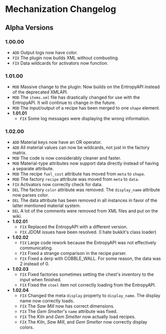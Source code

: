 Mechanization Changelog
====
Alpha Versions
----
### 1.00.00
- `ADD` Output logs now have color.
- `FIX` The plugin now builds XML without combusting.
- `FIX` Data wildcards for activators now function.

### 1.01.00
- `MOD` Massive change to the plugin: Now builds on the EntropyAPI instead of the deprecated XMLAPI.
- `MOD` The `items.xml` file has drastically changed for use with the EntropyAPI. It will continue to change in the future.
- `MOD` The input/output of a recipe has been merged to one `shape` element.
- **1.01.01**
  - `FIX` Some log messages were displaying the wrong information.

### 1.02.00
- `ADD` Material keys now have an OR operator.
- `ADD` All material values can now be wildcards, not just in the factory matrix.
- `MOD` The code is now considerably cleaner and faster.
- `MOD` Material-type attributes now support data directly instead of having a separate attribute.
- `MOD` The recipe `fuel_cost` attribute has moved from `meta` to `shape`.
- `MOD` The factory `recipe` attribute was moved from `meta` to `data`.
- `FIX` Activators now correctly check for data.
- `DEL` The factory `color` attribute was removed. The `display_name` attribute now parses color.
- `DEL` The data attribute has been removed in all instances in favor of the latter mentioned material system.
- `DEL` A lot of the comments were removed from XML files and put on the wiki.
- **1.02.01**
  - `FIX` Replaced the EntropyAPI with a different version.
  - `FIX` JDOM issues have been resolved. (I hate bukkit's class loader)
- **1.02.02**
  - `FIX` Large code rework because the EntropyAPI was not effectively communicating.
  - `FIX` Fixed a strange comparison in the recipe parser.
  - `FIX` Fixed a derp with COBBLE_WALL. For some reason, the data was 2 instead of 0.
- **1.02.03**
  - `FIX` Fixed factories sometimes setting the chest's inventory to the input when finished.
  - `FIX` Fixed the `steel` item not correctly loading from the EntropyAPI.
- **1.02.04**
  - `FIX` Changed the meta `display` property to `display_name`. The display name now correctly loads.
  - `FIX` The *Saw Mill* now has correct dimensions.
  - `FIX` The *Gem Smelter*'s `name` attribute was fixed.
  - `FIX` The *Kiln* and *Gem Smelter* now actually load recipes.
  - `FIX` The *Kiln*, *Saw Mill*, and *Gem Smelter* now correctly display colors.
